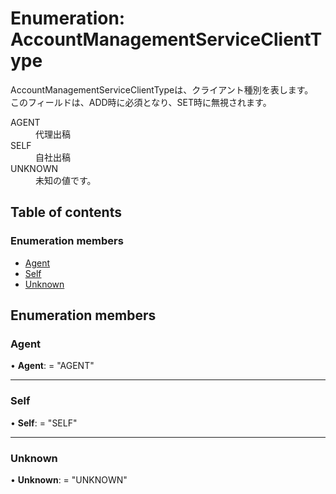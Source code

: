 # Enumeration: AccountManagementServiceClientType


<div lang=\"ja\"> AccountManagementServiceClientTypeは、クライアント種別を表します。<br> このフィールドは、ADD時に必須となり、SET時に無視されます。 </div>  <dl class=term>   <dt class=\"term__item\">AGENT</dt>   <dd class=\"term__desc\"><span lang=\"ja\">代理出稿</span></dd>   <dt class=\"term__item\">SELF</dt>   <dd class=\"term__desc\"><span lang=\"ja\">自社出稿</span></dd>   <dt class=\"term__item\">UNKNOWN</dt>   <dd class=\"term__desc\"><span lang=\"ja\">未知の値です。</span></dd> </dl>

## Table of contents

### Enumeration members

- [Agent](accountmanagementserviceclienttype.md#agent)
- [Self](accountmanagementserviceclienttype.md#self)
- [Unknown](accountmanagementserviceclienttype.md#unknown)

## Enumeration members

### Agent

• **Agent**: = "AGENT"

___

### Self

• **Self**: = "SELF"

___

### Unknown

• **Unknown**: = "UNKNOWN"
